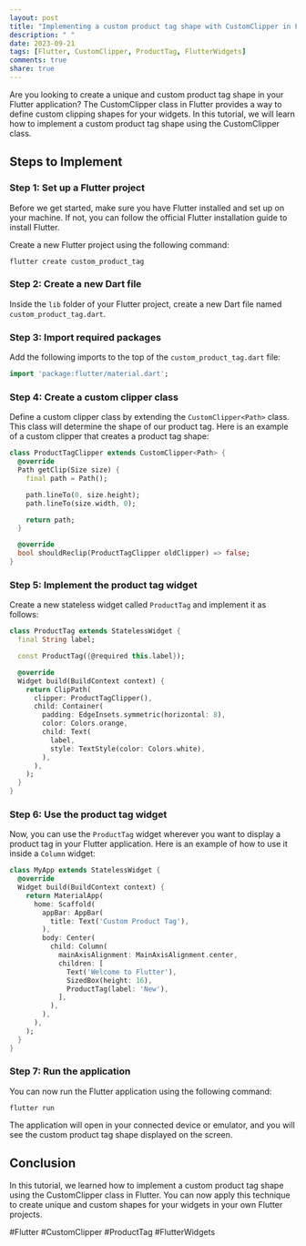 ```yaml
---
layout: post
title: "Implementing a custom product tag shape with CustomClipper in Flutter"
description: " "
date: 2023-09-21
tags: [Flutter, CustomClipper, ProductTag, FlutterWidgets]
comments: true
share: true
---
```


Are you looking to create a unique and custom product tag shape in your Flutter application? The CustomClipper class in Flutter provides a way to define custom clipping shapes for your widgets. In this tutorial, we will learn how to implement a custom product tag shape using the CustomClipper class.

## Steps to Implement

### Step 1: Set up a Flutter project
Before we get started, make sure you have Flutter installed and set up on your machine. If not, you can follow the official Flutter installation guide to install Flutter.

Create a new Flutter project using the following command:
```
flutter create custom_product_tag
```

### Step 2: Create a new Dart file
Inside the `lib` folder of your Flutter project, create a new Dart file named `custom_product_tag.dart`.

### Step 3: Import required packages
Add the following imports to the top of the `custom_product_tag.dart` file:
```dart
import 'package:flutter/material.dart';
```

### Step 4: Create a custom clipper class
Define a custom clipper class by extending the `CustomClipper<Path>` class. This class will determine the shape of our product tag. Here is an example of a custom clipper that creates a product tag shape:
```dart
class ProductTagClipper extends CustomClipper<Path> {
  @override
  Path getClip(Size size) {
    final path = Path();

    path.lineTo(0, size.height);
    path.lineTo(size.width, 0);

    return path;
  }

  @override
  bool shouldReclip(ProductTagClipper oldClipper) => false;
}
```

### Step 5: Implement the product tag widget
Create a new stateless widget called `ProductTag` and implement it as follows:
```dart
class ProductTag extends StatelessWidget {
  final String label;

  const ProductTag({@required this.label});

  @override
  Widget build(BuildContext context) {
    return ClipPath(
      clipper: ProductTagClipper(),
      child: Container(
        padding: EdgeInsets.symmetric(horizontal: 8),
        color: Colors.orange,
        child: Text(
          label,
          style: TextStyle(color: Colors.white),
        ),
      ),
    );
  }
}
```

### Step 6: Use the product tag widget
Now, you can use the `ProductTag` widget wherever you want to display a product tag in your Flutter application. Here is an example of how to use it inside a `Column` widget:
```dart
class MyApp extends StatelessWidget {
  @override
  Widget build(BuildContext context) {
    return MaterialApp(
      home: Scaffold(
        appBar: AppBar(
          title: Text('Custom Product Tag'),
        ),
        body: Center(
          child: Column(
            mainAxisAlignment: MainAxisAlignment.center,
            children: [
              Text('Welcome to Flutter'),
              SizedBox(height: 16),
              ProductTag(label: 'New'),
            ],
          ),
        ),
      ),
    );
  }
}
```

### Step 7: Run the application
You can now run the Flutter application using the following command:
```
flutter run
```

The application will open in your connected device or emulator, and you will see the custom product tag shape displayed on the screen.

## Conclusion
In this tutorial, we learned how to implement a custom product tag shape using the CustomClipper class in Flutter. You can now apply this technique to create unique and custom shapes for your widgets in your own Flutter projects.

#Flutter #CustomClipper #ProductTag #FlutterWidgets